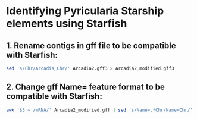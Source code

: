 # Identifying Pyricularia Starship elements using Starfish

## 1. Rename contigs in gff file to be compatible with Starfish:
```bash
sed 's/Chr/Arcadia_Chr/' Arcadia2.gff3 > Arcadia2_modified.gff3
```
## 2. Change gff Name= feature format to be compatible with Starfish:
```bash
awk '$3 ~ /mRNA/' Arcadia2_modified.gff | sed 's/Name=.*Chr/Name=Chr/' | sed 's/-processed-gene-/_/g' | sed 's/-mRNA-1;_AED.*//' | sed 's/-augustus-gene-/_/g' | sed 's/-snap-gene-/_/g' > CD156_processed.gff
```
